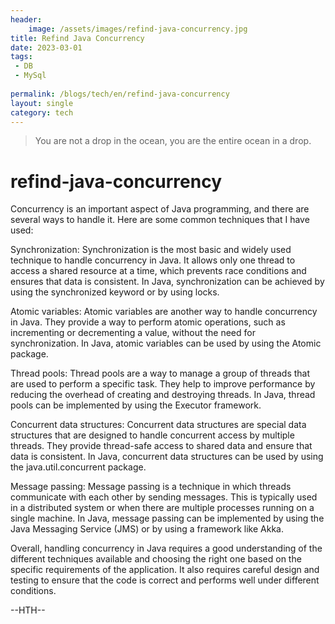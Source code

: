 ```yaml
---
header:
    image: /assets/images/refind-java-concurrency.jpg
title: Refind Java Concurrency
date: 2023-03-01
tags:
 - DB
 - MySql
 
permalink: /blogs/tech/en/refind-java-concurrency
layout: single
category: tech
---
```


> You are not a drop in the ocean, you are the entire ocean in a drop.

# refind-java-concurrency
Concurrency is an important aspect of Java programming, and there are several ways to handle it. Here are some common techniques that I have used:

Synchronization: Synchronization is the most basic and widely used technique to handle concurrency in Java. It allows only one thread to access a shared resource at a time, which prevents race conditions and ensures that data is consistent. In Java, synchronization can be achieved by using the synchronized keyword or by using locks.

Atomic variables: Atomic variables are another way to handle concurrency in Java. They provide a way to perform atomic operations, such as incrementing or decrementing a value, without the need for synchronization. In Java, atomic variables can be used by using the Atomic package.

Thread pools: Thread pools are a way to manage a group of threads that are used to perform a specific task. They help to improve performance by reducing the overhead of creating and destroying threads. In Java, thread pools can be implemented by using the Executor framework.

Concurrent data structures: Concurrent data structures are special data structures that are designed to handle concurrent access by multiple threads. They provide thread-safe access to shared data and ensure that data is consistent. In Java, concurrent data structures can be used by using the java.util.concurrent package.

Message passing: Message passing is a technique in which threads communicate with each other by sending messages. This is typically used in a distributed system or when there are multiple processes running on a single machine. In Java, message passing can be implemented by using the Java Messaging Service (JMS) or by using a framework like Akka.

Overall, handling concurrency in Java requires a good understanding of the different techniques available and choosing the right one based on the specific requirements of the application. It also requires careful design and testing to ensure that the code is correct and performs well under different conditions.

--HTH--



